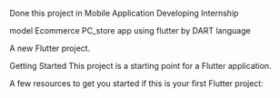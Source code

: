 Done this project in Mobile Application Developing Internship

model
Ecommerce PC_store app using flutter by DART language

A new Flutter project.

Getting Started
This project is a starting point for a Flutter application.

A few resources to get you started if this is your first Flutter project:
